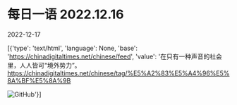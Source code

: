 # 每日一语 2022.12.16

2022-12-17

[{'type': 'text/html', 'language': None, 'base': 'https://chinadigitaltimes.net/chinese/feed', 'value': '在只有一种声音的社会里，人人皆可“境外势力”。https://chinadigitaltimes.net/chinese/tag/%E5%A2%83%E5%A4%96%E5%8A%BF%E5%8A%9B

![GitHub](https://chinadigitaltimes.net/chinese/files/2022/12/image-1671243014511.png)'}]